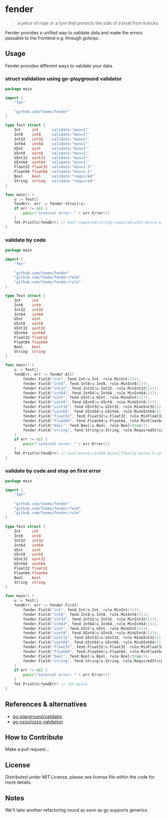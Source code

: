 # fender

> a piece of rope or a tyre that protects the side of a boat from knocks

Fender provides a unified way to validate data and make the errors passable to the frontend e.g. through gotsrpc.

## Usage

Fender provides different ways to validate your data.

### struct validation using go-playground validator

```go
package main

import (
	"fmt"

	"github.com/foomo/fender"
)

type Test struct {
	Int     int     `validate:"min=1"`
	Int8    int8    `validate:"min=1"`
	Int32   int32   `validate:"min=1"`
	Int64   int64   `validate:"min=1"`
	UInt    uint    `validate:"min=1"`
	UInt8   uint8   `validate:"min=1"`
	UInt32  uint32  `validate:"min=1"`
	UInt64  uint64  `validate:"min=1"`
	Float32 float32 `validate:"min=1.5"`
	Float64 float64 `validate:"min=1.5"`
	Bool    bool    `validate:"required"`
	String  string  `validate:"required"`
}

func main() {
	u := Test{}
	fendErr, err := fender.Struct(u)
	if err != nil {
		panic("internal error: " + err.Error())
	}
	fmt.Println(fendErr) // bool:required;string:required;uInt:min=1;uInt8:min=1;uInt32:min=1;uInt64:min=1;float32:min=1.5;int:min=1;int8:min=1;int32:min=1;int64:min=1;float64:min=1.5
}
```

### validate by code

```go
package main

import (
	"fmt"

	"github.com/foomo/fender"
	"github.com/foomo/fender/fend"
	"github.com/foomo/fender/rule"
)

type Test struct {
	Int     int
	Int8    int8
	Int32   int32
	Int64   int64
	UInt    uint
	UInt8   uint8
	UInt32  uint32
	UInt64  uint64
	Float32 float32
	Float64 float64
	Bool    bool
	String  string
}

func main() {
	u := Test{}
	fendErr, err := fender.All(
		fender.Field("int", fend.Int(u.Int, rule.MinInt(1))),
		fender.Field("int8", fend.Int8(u.Int8, rule.MinInt8(1))),
		fender.Field("int32", fend.Int32(u.Int32, rule.MinInt32(1))),
		fender.Field("int64", fend.Int64(u.Int64, rule.MinInt64(1))),
		fender.Field("uint", fend.UInt(u.UInt, rule.MinUInt(1))),
		fender.Field("uint8", fend.UInt8(u.UInt8, rule.MinUInt8(1))),
		fender.Field("uint32", fend.UInt32(u.UInt32, rule.MinUInt32(1))),
		fender.Field("uint64", fend.UInt64(u.UInt64, rule.MinUInt64(1))),
		fender.Field("float32", fend.Float32(u.Float32, rule.MinFloat32(1.5))),
		fender.Field("float64", fend.Float64(u.Float64, rule.MinFloat64(1.5))),
		fender.Field("bool", fend.Bool(u.Bool, rule.Bool(true))),
		fender.Field("string", fend.String(u.String, rule.RequiredString)),
	)
	if err != nil {
		panic("internal error: " + err.Error())
	}
	fmt.Println(fendErr) // uint:min=1;uint64:min=1;float32:min=1.5;int:min=1;int8:min=1;uint8:min=1;uint32:min=1;float64:min=1.5;bool:bool=true;string:required;int32:min=1;int64:min=1
}
```

### validate by code and stop on first error

```go
package main

import (
	"fmt"

	"github.com/foomo/fender"
	"github.com/foomo/fender/fend"
	"github.com/foomo/fender/rule"
)

type Test struct {
	Int     int
	Int8    int8
	Int32   int32
	Int64   int64
	UInt    uint
	UInt8   uint8
	UInt32  uint32
	UInt64  uint64
	Float32 float32
	Float64 float64
	Bool    bool
	String  string
}

func main() {
	u := Test{}
	fendErr, err := fender.First(
		fender.Field("int", fend.Int(u.Int, rule.MinInt(1))),
		fender.Field("int8", fend.Int8(u.Int8, rule.MinInt8(1))),
		fender.Field("int32", fend.Int32(u.Int32, rule.MinInt32(1))),
		fender.Field("int64", fend.Int64(u.Int64, rule.MinInt64(1))),
		fender.Field("uint", fend.UInt(u.UInt, rule.MinUInt(1))),
		fender.Field("uint8", fend.UInt8(u.UInt8, rule.MinUInt8(1))),
		fender.Field("uint32", fend.UInt32(u.UInt32, rule.MinUInt32(1))),
		fender.Field("uint64", fend.UInt64(u.UInt64, rule.MinUInt64(1))),
		fender.Field("float32", fend.Float32(u.Float32, rule.MinFloat32(1.5))),
		fender.Field("float64", fend.Float64(u.Float64, rule.MinFloat64(1.5))),
		fender.Field("bool", fend.Bool(u.Bool, rule.Bool(true))),
		fender.Field("string", fend.String(u.String, rule.RequiredString)),
	)
	if err != nil {
		panic("internal error: " + err.Error())
	}
	fmt.Println(fendErr) // int:min=1
}
```

## References & alternatives

- [go-playground/validator](https://github.com/go-playground/validator)
- [go-ozzo/ozzo-validation](https://github.com/go-ozzo/ozzo-validation)

## How to Contribute

Make a pull request...

## License

Distributed under MIT License, please see license file within the code for more details.

## Notes

We'll take another refactoring round as soon as go supports generics
